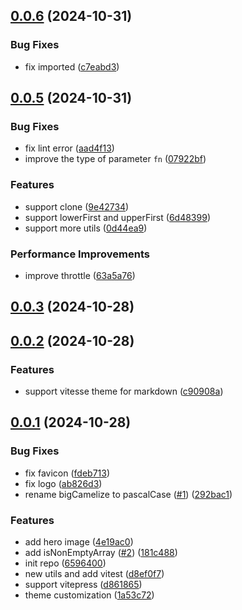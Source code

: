 ## [0.0.6](https://github.com/varletjs/rattail/compare/v0.0.5...v0.0.6) (2024-10-31)


### Bug Fixes

* fix imported ([c7eabd3](https://github.com/varletjs/rattail/commit/c7eabd3c01373e317ce41f15057ba22e187116e6))



## [0.0.5](https://github.com/varletjs/rattail/compare/v0.0.3...v0.0.5) (2024-10-31)


### Bug Fixes

* fix lint error ([aad4f13](https://github.com/varletjs/rattail/commit/aad4f134e806dd8768f96fae2b28df61f0c824c6))
* improve the type of parameter `fn` ([07922bf](https://github.com/varletjs/rattail/commit/07922bf5dbb173ddfcd9c27c5579ac3e290bea03))


### Features

* support clone ([9e42734](https://github.com/varletjs/rattail/commit/9e42734f187378c62645e66a09290f66095aab24))
* support lowerFirst and upperFirst ([6d48399](https://github.com/varletjs/rattail/commit/6d4839989392fc495afd45bce2b7e02ae452bf35))
* support more utils ([0d44ea9](https://github.com/varletjs/rattail/commit/0d44ea98e9c10ed5657b364c5f3ca55d9dea6403))


### Performance Improvements

* improve throttle ([63a5a76](https://github.com/varletjs/rattail/commit/63a5a7685cb0c479832424d87cde0598a8435f81))



## [0.0.3](https://github.com/varletjs/rattail/compare/v0.0.2...v0.0.3) (2024-10-28)



## [0.0.2](https://github.com/varletjs/rattail/compare/v0.0.1...v0.0.2) (2024-10-28)


### Features

* support vitesse theme for markdown ([c90908a](https://github.com/varletjs/rattail/commit/c90908ab051edb395320021e896d5573ce5d6668))



## [0.0.1](https://github.com/varletjs/rattail/compare/65964000b92b4ee6a8c4ff7045dc5bf3f44b9c2a...v0.0.1) (2024-10-28)


### Bug Fixes

* fix favicon ([fdeb713](https://github.com/varletjs/rattail/commit/fdeb713d2333489b076d37d0564e990899705b60))
* fix logo ([ab826d3](https://github.com/varletjs/rattail/commit/ab826d35297fff9cca0261c09693491813be559c))
* rename bigCamelize to pascalCase ([#1](https://github.com/varletjs/rattail/issues/1)) ([292bac1](https://github.com/varletjs/rattail/commit/292bac1a19bad48118e408d11eb0e64f47561f8e))


### Features

* add hero image ([4e19ac0](https://github.com/varletjs/rattail/commit/4e19ac091c94e4cdedc47530003075d5b766bce6))
* add isNonEmptyArray ([#2](https://github.com/varletjs/rattail/issues/2)) ([181c488](https://github.com/varletjs/rattail/commit/181c48888429c67ddca968782093be1d253ef826))
* init repo ([6596400](https://github.com/varletjs/rattail/commit/65964000b92b4ee6a8c4ff7045dc5bf3f44b9c2a))
* new utils and add vitest ([d8ef0f7](https://github.com/varletjs/rattail/commit/d8ef0f7669cdcfa6147671c9ab8df921e67cd541))
* support vitepress ([d861865](https://github.com/varletjs/rattail/commit/d861865f9d5f39dbad1c467e0ec6e1116bbb28d9))
* theme customization ([1a53c72](https://github.com/varletjs/rattail/commit/1a53c72365dca6efa54994b596c6772cb9448c96))



